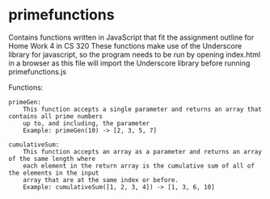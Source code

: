 # primefunctions
Contains functions written in JavaScript that fit the assignment outline for Home Work 4 in CS 320
These functions make use of the Underscore library for javascript, so the program needs to be run by 
opening index.html in a browser as this file will import the Underscore library before running primefunctions.js

Functions:

    primeGen:
        This function accepts a single parameter and returns an array that contains all prime numbers
        up to, and including, the parameter
        Example: primeGen(10) -> [2, 3, 5, 7]
    
    cumulativeSum:
        This function accepts an array as a parameter and returns an array of the same length where
        each element in the return array is the cumulative sum of all of the elements in the input
        array that are at the same index or before.
        Example: cumulativeSum([1, 2, 3, 4]) -> [1, 3, 6, 10]